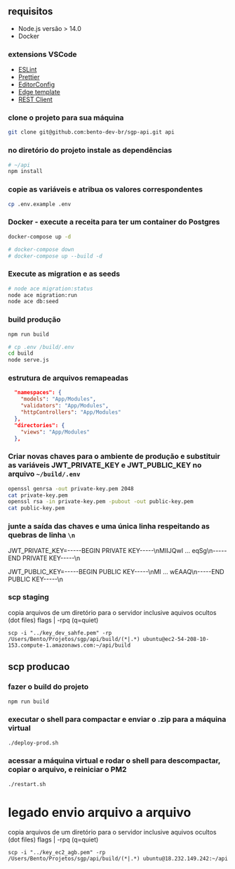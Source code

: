 ## requisitos

- Node.js versão > 14.0
- Docker

### extensions VSCode

- [ESLint](https://marketplace.visualstudio.com/items?itemName=dbaeumer.vscode-eslint)
- [Prettier](https://marketplace.visualstudio.com/items?itemName=esbenp.prettier-vscode)
- [EditorConfig](https://marketplace.visualstudio.com/items?itemName=EditorConfig.EditorConfig)
- [Edge template](https://marketplace.visualstudio.com/items?itemName=luongnd.edge)
- [REST Client](https://marketplace.visualstudio.com/items?itemName=humao.rest-client)

### clone o projeto para sua máquina

```bash
git clone git@github.com:bento-dev-br/sgp-api.git api
```

### no diretório do projeto instale as dependências

```bash
# ~/api
npm install
```

### copie as variáveis e atribua os valores correspondentes

```bash
cp .env.example .env
```

### Docker - execute a receita para ter um container do Postgres

```bash
docker-compose up -d

# docker-compose down
# docker-compose up --build -d
```

### Execute as migration e as seeds

```bash
# node ace migration:status
node ace migration:run
node ace db:seed
```

### build produção

```bash
npm run build

# cp .env /build/.env
cd build
node serve.js
```

### estrutura de arquivos remapeadas

```json
  "namespaces": {
    "models": "App/Modules",
    "validators": "App/Modules",
    "httpControllers": "App/Modules"
  },
  "directories": {
    "views": "App/Modules"
  },
```

### Criar novas chaves para o ambiente de produção e substituir as variáveis JWT_PRIVATE_KEY e JWT_PUBLIC_KEY no arquivo `~/build/.env`

```bash
openssl genrsa -out private-key.pem 2048
cat private-key.pem
openssl rsa -in private-key.pem -pubout -out public-key.pem
cat public-key.pem
```

### junte a saída das chaves e uma única linha respeitando as quebras de linha `\n`

JWT_PRIVATE_KEY=-----BEGIN PRIVATE KEY-----\nMIIJQwI ... eqSg\n-----END PRIVATE KEY-----\n

JWT_PUBLIC_KEY=-----BEGIN PUBLIC KEY-----\nMI ... wEAAQ\n-----END PUBLIC KEY-----\n

### scp staging

copia arquivos de um diretório para o servidor inclusive aquivos ocultos (dot files)
flags | -rpq (q=quiet)

```
scp -i "../key_dev_sahfe.pem" -rp /Users/Bento/Projetos/sgp/api/build/(*|.*) ubuntu@ec2-54-208-10-153.compute-1.amazonaws.com:~/api/build
```

## scp producao

### fazer o build do projeto

```bash
npm run build
```

### executar o shell para compactar e enviar o .zip para a máquina virtual

```bash
./deploy-prod.sh
```

### acessar a máquina virtual e rodar o shell para descompactar, copiar o arquivo, e reiniciar o PM2

```bash
./restart.sh
```

# legado envio arquivo a arquivo

copia arquivos de um diretório para o servidor inclusive aquivos ocultos (dot files)
flags | -rpq (q=quiet)

```
scp -i "../key_ec2_agb.pem" -rp /Users/Bento/Projetos/sgp/api/build/(*|.*) ubuntu@18.232.149.242:~/api
```
